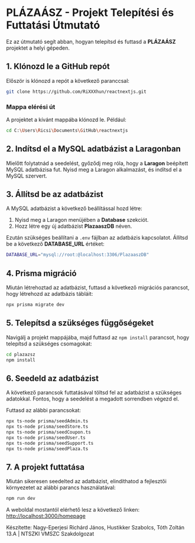 
# PLÁZAÁSZ - Projekt Telepítési és Futtatási Útmutató

Ez az útmutató segít abban, hogyan telepítsd és futtasd a **PLÁZAÁSZ** projektet a helyi gépeden.

## 1. Klónozd le a GitHub repót

Először is klónozd a repót a következő paranccsal:

```bash
git clone https://github.com/RiXXXhun/reactnextjs.git
```

### Mappa elérési út

A projektet a kívánt mappába klónozd le. Például:

```bash
cd C:\Users\Ricsi\Documents\GitHub\reactnextjs
```

## 2. Indítsd el a MySQL adatbázist a Laragonban

Mielőtt folytatnád a seedelést, győződj meg róla, hogy a **Laragon** beépített MySQL adatbázisa fut. Nyisd meg a Laragon alkalmazást, és indítsd el a MySQL szervert.

## 3. Állítsd be az adatbázist

A MySQL adatbázist a következő beállítással hozd létre:

1. Nyisd meg a Laragon menüjében a **Database** szekciót.
2. Hozz létre egy új adatbázist **PlazaaszDB** néven.

Ezután szükséges beállítani a `.env` fájlban az adatbázis kapcsolatot. Állítsd be a következő **DATABASE_URL** értéket:

```bash
DATABASE_URL="mysql://root:@localhost:3306/PlazaaszDB"
```

## 4. Prisma migráció

Miután létrehoztad az adatbázist, futtasd a következő migrációs parancsot, hogy létrehozd az adatbázis tábláit:

```bash
npx prisma migrate dev
```

## 5. Telepítsd a szükséges függőségeket

Navigálj a projekt mappájába, majd futtasd az `npm install` parancsot, hogy telepítsd a szükséges csomagokat:

```bash
cd plazazsz
npm install
```

## 6. Seedeld az adatbázist

A következő parancsok futtatásával töltsd fel az adatbázist a szükséges adatokkal. Fontos, hogy a seedelést a megadott sorrendben végezd el.

Futtasd az alábbi parancsokat:

```bash
npx ts-node prisma/seedAdmin.ts
npx ts-node prisma/seedStore.ts
npx ts-node prisma/seedCoupon.ts
npx ts-node prisma/seedUser.ts
npx ts-node prisma/seedSupport.ts
npx ts-node prisma/seedPlaza.ts
```

## 7. A projekt futtatása

Miután sikeresen seedelted az adatbázist, elindíthatod a fejlesztői környezetet az alábbi parancs használatával:

```bash
npm run dev
```

A weboldal mostantól elérhető lesz a következő linken: [http://localhost:3000/homepage](http://localhost:3000/homepage)

Készítette: Nagy-Eperjesi Richárd János, Hustikker Szabolcs, Tóth Zoltán 13.A | NTSZKI VMSZC Szakdolgozat
